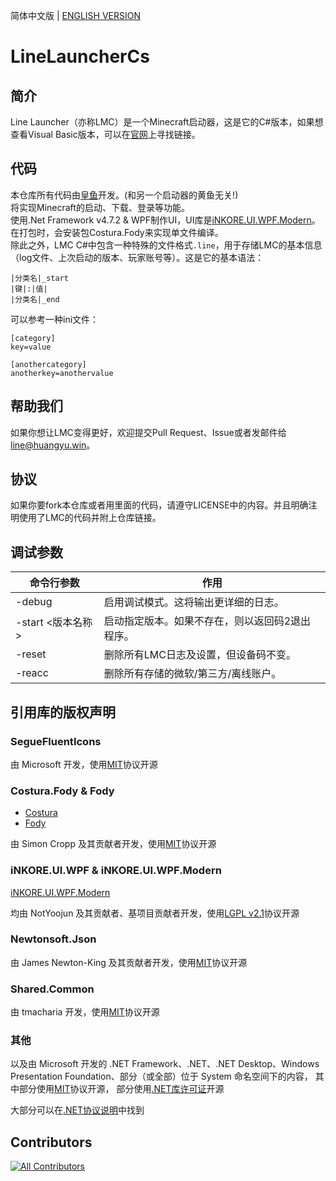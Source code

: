 简体中文版 | [ENGLISH VERSION](https://github.com/IceCreamTeamICT/LineLauncherCs/blob/main/README-EN.md)
# LineLauncherCs

## 简介
Line Launcher（亦称LMC）是一个Minecraft启动器，这是它的C#版本，如果想查看Visual Basic版本，可以在[官网](https://line.icecreamteam.win)上寻找链接。

## 代码
本仓库所有代码由[皇鱼](https://github.com/tmdakm)开发。(和另一个启动器的黄鱼无关!)  
将实现Minecraft的启动、下载、登录等功能。  
使用.Net Framework v4.7.2 & WPF制作UI，UI库是[iNKORE.UI.WPF.Modern](https://github.com/iNKORE-NET/UI.WPF.Modern/)。  
在打包时，会安装包Costura.Fody来实现单文件编译。  
除此之外，LMC C#中包含一种特殊的文件格式``.line``，用于存储LMC的基本信息（log文件、上次启动的版本、玩家账号等）。这是它的基本语法：  
```
|分类名|_start
|键|:|值|
|分类名|_end
``` 
可以参考一种ini文件：  
```
[category]
key=value

[anothercategory]
anotherkey=anothervalue
```

## 帮助我们
如果你想让LMC变得更好，欢迎提交Pull Request、Issue或者发邮件给<line@huangyu.win>。

## 协议
如果你要fork本仓库或者用里面的代码，请遵守LICENSE中的内容。并且明确注明使用了LMC的代码并附上仓库链接。


## 调试参数
| 命令行参数         | 作用 |
| ------------------ | ----------- |
| -debug               | 启用调试模式。这将输出更详细的日志。        |
| -start <版本名称>   | 启动指定版本。如果不存在，则以返回码2退出程序。                  |
| -reset             | 删除所有LMC日志及设置，但设备码不变。                           |
| -reacc             | 删除所有存储的微软/第三方/离线账户。                            |


## 引用库的版权声明
### SegueFluentIcons
由 Microsoft 开发，使用[MIT](https://licenses.nuget.org/MIT)协议开源

### Costura.Fody & Fody
 - [Costura](https://github.com/Fody/Costura)
 - [Fody](https://github.com/Fody/Fody)

由 Simon Cropp 及其贡献者开发，使用[MIT](https://licenses.nuget.org/MIT)协议开源

### iNKORE.UI.WPF & iNKORE.UI.WPF.Modern
[iNKORE.UI.WPF.Modern](https://github.com/iNKORE-NET/UI.WPF.Modern/)

均由 NotYoojun 及其贡献者、基项目贡献者开发，使用[LGPL v2.1](https://www.gnu.org/licenses/old-licenses/lgpl-2.1.en.html)协议开源

### Newtonsoft.Json
由 James Newton-King 及其贡献者开发，使用[MIT](https://licenses.nuget.org/MIT)协议开源

### Shared.Common
由 tmacharia 开发，使用[MIT](https://licenses.nuget.org/MIT)协议开源

### 其他
以及由 Microsoft 开发的 .NET Framework、.NET、.NET Desktop、Windows Presentation Foundation、部分（或全部）位于 System 命名空间下的内容，
其中部分使用[MIT](https://licenses.nuget.org/MIT)协议开源，
部分使用[.NET库许可证](https://dotnet.microsoft.com/en-us/dotnet_library_license.htm)开源

大部分可以在[.NET协议说明](https://github.com/dotnet/core/blob/main/license-information.md)中找到


## Contributors

<!-- ALL-CONTRIBUTORS-LIST:START - Do not remove or modify this section -->
<!-- prettier-ignore-start -->
<!-- markdownlint-disable -->
[![All Contributors](https://img.shields.io/github/all-contributors/LinearTeam/LineLauncherCs?color=ee8449&style=flat-square)](#contributors)
<!-- markdownlint-restore -->
<!-- prettier-ignore-end -->

<!-- ALL-CONTRIBUTORS-LIST:END -->
